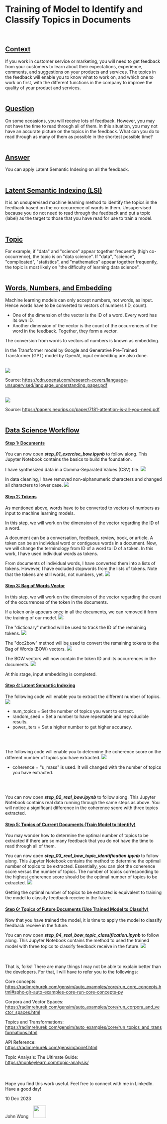# **Training of Model to Identify and Classify Topics in Documents**
<br>

## <u>**Context**</u>

If you work in customer service or marketing, you will need to get feedback from your customers to learn about their expectations, experience, comments, and suggestions on your products and services. The topics in the feedback will enable you to know what to work on, and which one to work on first, with the different functions in the company to improve the quality of your product and services.
<br>
<br>

## <u>**Question**</u>

On some occasions, you will receive lots of feedback. However, you may not have the time to read through all of them. In this situation, you may not have an accurate picture on the topics in the feedback. What can you do to read through as many of them as possible in the shortest possible time?
<br>
<br>

## <u>**Answer**</u>

You can apply Latent Semantic Indexing on all the feedback.
<br>
<br>

## <u>**Latent Semantic Indexing (LSI)**</u>

It is an unsupervised machine learning method to identify the topics in the feedback based on the co-occurrence of words in them. Unsupervised because you do not need to read through the feedback and put a topic (label) as the target to those that you have read for use to train a model.
<br>
<br>

## <u>**Topic**</u>

For example, if "data" and "science" appear together frequently (high co-occurrence), the topic is on "data science". If "data", "science", "complicated", "statistics", and "mathematics" appear together frequently, the topic is most likely on "the difficulty of learning data science".
<br>
<br>

## <u>**Words, Numbers, and Embedding**</u>

Machine learning models can only accept numbers, not words, as input. Hence words have to be converted to vectors of numbers (ID, count).
* One of the dimension of the vector is the ID of a word. Every word has its own ID.
* Another dimension of the vector is the count of the occurrences of the word in the feedback. Together, they form a vector.

The conversion from words to vectors of numbers is known as embedding.

In the Transformer model by Google and Generative Pre-Trained Transformer (GPT) model by OpenAI, input embedding are also done.
<br>
<br>

<img src='model_gpt.png'>

Source:
https://cdn.openai.com/research-covers/language-unsupervised/language_understanding_paper.pdf
<br>
<br>

<img src='model_t.png'>

Source:
https://papers.neurips.cc/paper/7181-attention-is-all-you-need.pdf
<br>
<br>

## <u>**Data Science Workflow**</u>

#### <u>**Step 1: Documents**</u>

You can now open ***step_01_exercise_bow.ipynb*** to follow along. This Jupyter Notebook contains the basics to build the foundation.

I have synthesized data in a Comma-Separated Values (CSV) file.
<img src='step_01a.PNG'>
<br>

In data cleaning, I have removed non-alphanumeric characters and changed all characters to lower case.
<img src='step_01b.PNG'>
<br>

#### <u>**Step 2: Tokens**</u>

As mentioned above, words have to be converted to vectors of numbers as input to machine learning models.

In this step, we will work on the dimension of the vector regarding the ID of a word.

A document can be a conversation, feedback, review, book, or article. A token can be an individual word or contiguous words in a document. Now, we will change the terminology from ID of a word to ID of a token. In this work, I have used individual words as tokens.

From documents of individual words, I have converted them into a lists of tokens. However, I have excluded stopwords from the lists of tokens. Note that the tokens are still words, not numbers, yet.
<img src='step_01c.PNG'>
<br>

#### <u>**Step 3: Bag of Words Vector**</u>

In this step, we will work on the dimension of the vector regarding the count of the occurrences of the token in the documents.

If a token only appears once in all the documents, we can removed it from the training of our model.
<img src='step_01d.PNG'>
<br>

The "dictionary" method will be used to track the ID of the remaining tokens.
<img src='step_01e.PNG'>

The "doc2bow" method will be used to convert the remaining tokens to the Bag of Words (BOW) vectors.
<img src='step_01f.PNG'>

The BOW vectors will now contain the token ID and its occurrences in the documents.
<img src='step_01g.PNG'>

At this stage, input embedding is completed.
<br>

#### <u>**Step 4: Latent Semantic Indexing**</u>

The following code will enable you to extract the different number of topics.
<img src='step_01h.PNG'>
* num_topics = Set the number of topics you want to extract.
* random_seed = Set a number to have repeatable and reproducible results.
* power_iters = Set a higher number to get higher accuracy.
<br>
<br>

The following code will enable you to determine the coherence score on the different number of topics you have extracted.
<img src='step_01i.PNG'>
* coherence = "u_mass" is used. It will changed with the number of topics you have extracted.
<br>
<br>

You can now open ***step_02_real_bow.ipynb*** to follow along. This Jupyter Notebook contains real data running through the same steps as above. You will notice a significant difference in the coherence score with three topics extracted.

#### <u>**Step 5: Topics of Current Documents (Train Model to Identify)**</u>

You may wonder how to determine the optimal number of topics to be extracted if there are so many feedback that you do not have the time to read through all of them.

You can now open ***step_03_real_bow_topic_identification.ipynb*** to follow along. This Jupyter Notebook contains the method to determine the optimal number of topics to be extracted. Essentially, you can plot the coherence score versus the number of topics. The number of topics corresponding to the highest coherence score should be the optimal number of topics to be extracted.
<img src='step_03.png'>

Getting the optimal number of topics to be extracted is equivalent to training the model to classify feedback receive in the future.
<br>

#### <u>**Step 6: Topics of Future Documents (Use Trained Model to Classify)**</u>

Now that you have trained the model, it is time to apply the model to classify feedback receive in the future.

You can now open ***step_04_real_bow_topic_classification.ipynb*** to follow along. This Jupyter Notebook contains the method to used the trained model with three topics to classify feedback receive in the future.
<img src='step_04.png'>
<br>
<br>
<br>

That is, folks! There are many things I may not be able to explain better than the developers. For that, I will have to refer you to the followings:
<br>

Core concepts:  
https://radimrehurek.com/gensim/auto_examples/core/run_core_concepts.html#sphx-glr-auto-examples-core-run-core-concepts-py
<br>

Corpora and Vector Spaces:  
https://radimrehurek.com/gensim/auto_examples/core/run_corpora_and_vector_spaces.html
<br>

Topics and Transformations:  
https://radimrehurek.com/gensim/auto_examples/core/run_topics_and_transformations.html
<br>

API Reference:  
https://radimrehurek.com/gensim/apiref.html

Topic Analysis: The Ultimate Guide:  
https://monkeylearn.com/topic-analysis/
<br>
<br>
<br>
<br>
Hope you find this work useful. Feel free to connect with me in LinkedIn. Have a good day!

10 Dec 2023

John Wong &nbsp;&nbsp; [<img src='linkedin.png' height="40"/>](https://www.linkedin.com/in/wongchikeongjohn)
